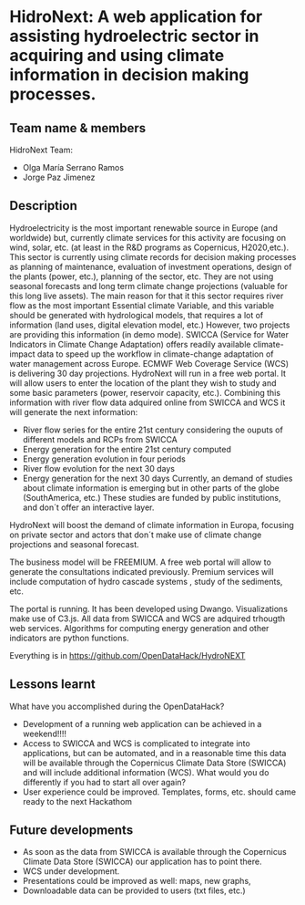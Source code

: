 # HidroNext: A web application for assisting hydroelectric sector in acquiring and using climate information in decision making processes.  


## Team name & members
HidroNext Team:

- Olga María Serrano Ramos
- Jorge Paz Jimenez

## Description
Hydroelectricity is the most important renewable source in Europe (and worldwide) but, currently climate services for this activity are focusing on wind, solar, etc.   (at least in the R&D programs as Copernicus, H2020,etc.). This sector is currently using climate records for decision making processes as planning of maintenance, evaluation of investment operations, design of the plants (power, etc.), planning of the sector, etc. They are not using seasonal forecasts and long term climate change projections (valuable for this long live assets). The main reason for that it this sector requires river flow as the most important Essential climate Variable, and this variable should be generated with hydrological models, that requires a lot of information (land uses, digital elevation model, etc.) However, two projects are providing this information (in demo mode). SWICCA (Service for Water Indicators in Climate Change Adaptation) offers readily available climate-impact data to speed up the workflow in climate-change adaptation of water management across Europe. ECMWF Web Coverage Service (WCS) is delivering 30 day projections. HydroNext will run in a free web portal. It will allow users to enter the location of the plant they wish to study and some basic parameters (power, reservoir capacity, etc.). Combining this information with river flow data adquired online  from SWICCA and WCS it will generate the next information: 

-	River flow  series for the entire 21st century considering the ouputs of different models and RCPs from SWICCA
-	Energy generation for the entire 21st century computed 
-	Energy generation evolution in four periods
-	River flow evolution for the next 30 days 
-	Energy generation for the next 30 days
Currently, an demand of studies about climate information is emerging but in other parts of the globe (SouthAmerica, etc.) These studies are funded by public institutions, and don´t offer an interactive layer. 

HydroNext will boost the demand of climate information in Europa, focusing on private sector and actors that don´t make use of climate change projections and seasonal forecast. 

The business model will be FREEMIUM. A free web portal will allow to generate the consultations indicated previously. Premium services will include computation of hydro cascade systems , study of the sediments, etc. 

The portal is running. It has been developed using Dwango. Visualizations make use of C3.js. All data from SWICCA and WCS are adquired trhougth web services. Algorithms for computing energy generation and other indicators are python functions.

Everything is in https://github.com/OpenDataHack/HydroNEXT



## Lessons learnt
What have you accomplished during the OpenDataHack? 
-	Development of a running web application can be achieved in a weekend!!!!
-	Access to SWICCA and WCS is complicated to integrate into applications, but can be automated, and in a reasonable time this data will be available through the Copernicus Climate Data Store (SWICCA) and will include additional information (WCS).
What would you do differently if you had to start all over again?
-	User experience could be improved. Templates, forms, etc. should came ready to the next Hackathom

## Future developments
-	As soon as the data from SWICCA is available through the Copernicus Climate Data Store (SWICCA) our application has to point there.
-	WCS under development.
-	Presentations could be improved as well: maps, new graphs, 
-	Downloadable data can be provided to users (txt files, etc.)

